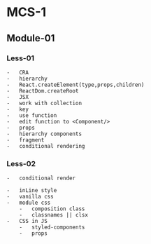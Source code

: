 # MCS-1

## Module-01

### Less-01

    -   CRA
    -   hierarchy
    -   React.createElement(type,props,children)
    -   ReactDom.createRoot
    -   JSX
    -   work with collection
    -   key
    -   use function
    -   edit function to <Component/>
    -   props
    -   hierarchy components
    -   fragment
    -   conditional rendering

### Less-02

    -   conditional render

    -   inLine style
    -   vanilla css
    -   module css
        -   composition class
        -   classnames || clsx
    -   CSS in JS
        -   styled-components
        -   props
